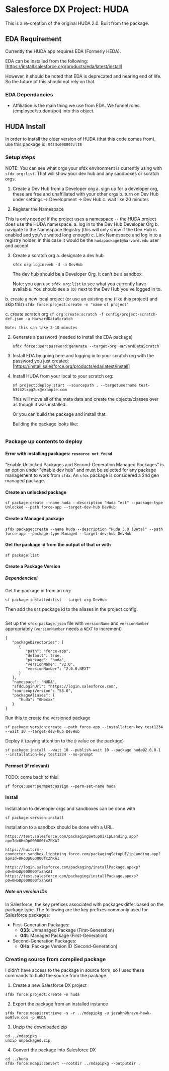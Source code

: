 # Salesforce DX Project: HUDA

This is a re-creation of the original HUDA 2.0. Built from the package. 

## EDA Requirement

Currently the HUDA app requires EDA (Formerly HEDA). 

EDA can be installed from the following: 
[https://install.salesforce.org/products/eda/latest/install]

However, it should be noted that EDA is deprecated and nearing end of life. So the future of this should not rely on that. 

### EDA Dependancies

 - Affiliation is the main thing we use from EDA. We funnel roles (employee/student/poi) into this object. 

## HUDA Install

In order to install the older version of HUDA (that this code comes from), use this package id: `04t3s000002zlI8`

### Setup steps

NOTE: You can see what orgs your sfdx environment is currently using with `sfdx org:list`. That will show your dev hub and any sandboxes or scratch orgs. 

1. Create a Dev Hub from a Developer org
  a. sign up for a developer org, these are free and unaffiliated with your other orgs
  b. turn on Dev Hub under settings -> Development -> Dev Hub
  c. wait like 20 minutes

2. Register the Namespace

This is only needed if the project uses a namespace -- the HUDA project does use the HUDA namespace. 
  a. log in to the Dev Hub Developer Org
  b. navigate to the Namespace Registry (this will only show if the Dev Hub is enabled and you've waited long enough)
  c. Link Namespace and log in to a registry holder, in this case it would be the `hudapackage1@harvard.edu` user and accept

3. Create a scratch org
  a. designate a dev hub
    ```
    sfdx org:login:web -d -a DevHub
    ```
    The dev hub should be a Developer Org. It can't be a sandbox. 

    Note: you can use `sfdx org:list` to see what you currently have available. You should see a `(D)` next to the Dev Hub you've logged in to.

  b. create a new local project (or use an existing one (like this project) and skip this)
    ```
    sfdx force:project:create -n "name of project"
    ```

  c. create scratch org
    ```
    sf org:create:scratch -f config/project-scratch-def.json -a HarvardDataScratch
    ```

    Note: this can take 2-10 minutes
    
2. Generate a password (needed to install the EDA package)
    ```
    sfdx force:user:password:generate --target-org HarvardDataScratch
    ```
3. Install EDA by going here and logging in to your scratch org with the password you just created: [https://install.salesforce.org/products/eda/latest/install]

4. Install HUDA from your local to your scratch org:
    ```
    sf project:deploy:start --sourcepath . --targetusername test-h3t42txpg2ux@example.com
    ```
    This will move all of the meta data and create the objects/classes over as though it was installed.

    Or you can build the package and install that. 
    
    Building the package looks like: 
    ```

    ```


### Package up contents to deploy

#### Error with installing packages: `resource not found`

"Enable Unlocked Packages and Second-Generation Managed Packages" is an option under "enable dev hub" and must be selected for any package management to work from `sfdx`. An `sfdx` package is considered a 2nd gen managed package.


#### Create an unlocked package
```
sf package:create --name huda --description "Huda Test" --package-type Unlocked --path force-app --target-dev-hub DevHub
```

#### Create a Managed package

```
sfdx package:create --name huda --description "Huda 3.0 (Beta)" --path force-app --package-type Managed --target-dev-hub DevHub
```

#### Get the package id from the output of that or with 
```
sf package:list
```

#### Create a Package Version

##### Dependencies!

<!-- 
NO. This is not right:

If you have a dependency (like EDA), you need to retrieve the metadata for that dependency from an existing org and it needs to be in the source. 

 - Get the EDA metadata from an org that has it installed:
 ```
 sf project:retrieve:start --package-name EDA --target-org DevHub
 ```

 - Create a package from that metadata:
 ```
 sf package:create --name eda --description "EDA" --package-type Unlocked --path force-app --target-dev-hub DevHub
 ``` -->

Get the package id from an org:
```
sf package:installed:list --target-org DevHub
```

Then add the `04t` package id to the aliases in the project config. 
```

```



Set up the `sfdx-package.json` file with `versionName` and `versionNumber` appropriately (`versionNumber` needs a `NEXT` to increment)
```
{
   "packageDirectories": [
      {
         "path": "force-app",
         "default": true,
         "package": "huda",
         "versionName": "v2.0",
         "versionNumber": "2.0.0.NEXT"
      }
   ],
   "namespace": "HUDA",
   "sfdcLoginUrl": "https://login.salesforce.com",
   "sourceApiVersion": "58.0",
   "packageAliases": {
      "huda": "0Hoxxx"
   }
}
```
Run this to create the versioned package
```
sf package:version:create --path force-app --installation-key test1234 --wait 10 --target-dev-hub DevHub
```

Deploy it (paying attention to the `@` value on the package)
``` 
sf package:install --wait 10 --publish-wait 10 --package huda@2.0.0-1 --installation-key test1234 --no-prompt
```

#### Permset (if relevant)

TODO: come back to this!

```
sf force:user:permset:assign --perm-set-name huda
```

#### Install

Installation to developer orgs and sandboxes can be done with 
```
sf package:version:install
```

Installation to a sandbox should be done with a URL. 
```
https://test.salesforce.com/packagingSetupUI/ipLanding.app?apvId=0HoDp000000fxZhKAI

https://huitcrm--connector.sandbox.lightning.force.com/packagingSetupUI/ipLanding.app?apvId=0HoDp000000fxZhKAI

https://login.salesforce.com/packaging/installPackage.apexp?p0=0HoDp000000fxZhKAI
https://test.salesforce.com/packaging/installPackage.apexp?p0=0HoDp000000fxZhKAI

```

##### Note on version IDs

In Salesforce, the key prefixes associated with packages differ based on the package type. The following are the key prefixes commonly used for Salesforce packages:

 - First-Generation Packages:
    - **033**: Unmanaged Package (First-Generation) 
    - **04t**: Managed Package (First-Generation)
 - Second-Generation Packages:
    - **0Ho**: Package Version ID (Second-Generation)


### Creating source from compiled package

I didn't have access to the package in source form, so I used these commands to build the source from the package.

1. Create a new Salesforce DX project
```
sfdx force:project:create -n huda
```
2. Export the package from an installed instance
```
sfdx force:mdapi:retrieve -s -r ../mdapipkg -u jazahn@brave-hawk-mo9fve.com -p HUDA
```
3. Unzip the downloaded zip
```
cd ../mdapipkg
unzip unpackaged.zip 
```
4. Convert the package into Salesforce DX
```
cd ../huda
sfdx force:mdapi:convert --rootdir ../mdapipkg --outputdir .
```
